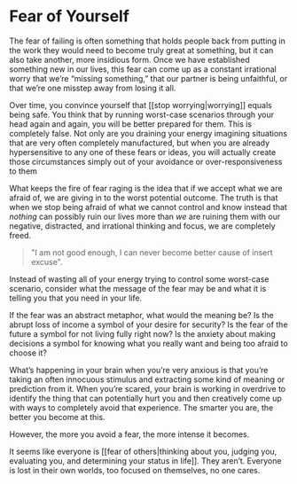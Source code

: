 # Fear of Yourself

The fear of failing is often something that holds people back from putting in the work they would need to become truly great at something, but it can also take another, more insidious form. Once we have established something new in our lives, this fear can come up as a constant irrational worry that we’re “missing something,” that our partner is being unfaithful, or that we’re one misstep away from losing it all.

Over time, you convince yourself that [[stop worrying|worrying]] equals being safe. You think that by running worst-case scenarios through your head again and again, you will be better prepared for them. This is completely false. Not only are you draining your energy imagining situations that are very often completely manufactured, but when you are already hypersensitive to any one of these fears or ideas, you will actually create those circumstances simply out of your avoidance or over-responsiveness to them

What keeps the fire of fear raging is the idea that if we accept what we are afraid of, we are giving in to the worst potential outcome. The truth is that when we stop being afraid of what we cannot control and know instead that *nothing* can possibly ruin our lives more than *we* are ruining them with our negative, distracted, and irrational thinking and focus, we are completely freed.

> "I am not good enough, I can never become better cause of insert excuse".

Instead of wasting all of your energy trying to control some worst-case scenario, consider what the message of the fear may be and what it is telling you that you need in your life.

If the fear was an abstract metaphor, what would the meaning be? Is the abrupt loss of income a symbol of your desire for security? Is the fear of the future a symbol for not living fully right now? Is the anxiety about making decisions a symbol for knowing what you really want and being too afraid to choose it?

What’s happening in your brain when you’re very anxious is that you’re taking an often innocuous stimulus and extracting some kind of meaning or prediction from it. When you’re scared, your brain is working in overdrive to identify the thing that can potentially hurt you and then creatively come up with ways to completely avoid that experience. The smarter you are, the better you become at this.
  
However, the more you avoid a fear, the more intense it becomes.

It seems like everyone is [[fear of others|thinking about you, judging you, evaluating you, and determining your status in life]]. They aren’t. Everyone is lost in their own worlds, too focused on themselves, no one cares.
